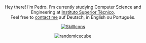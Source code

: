 <div align="center">

Hey there! I’m Pedro. I'm currently studying Computer Science and Engineering at [Instituto Superior Técnico](https://tecnico.ulisboa.pt/en/).\
Feel free to [contact me](mailto:pedro_lameiras@icloud.com) auf Deutsch, in English ou Português.


[![SkillIcons](https://skillicons.dev/icons?i=cpp,c,py,java,git,gitlab,linux,vue,vscode,idea)](https://skillicons.dev)<br/>
<p align="center"><img src="https://github-readme-streak-stats.herokuapp.com/?user=randomicecube&theme=dark" alt="randomicecube"/></p>

</div>
